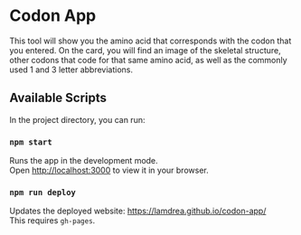 # Codon App

This tool will show you the amino acid that corresponds with the codon that you entered. On the card, you will find an image of the skeletal structure, other codons that code for that same amino acid, as well as the commonly used 1 and 3 letter abbreviations.

## Available Scripts

In the project directory, you can run:

### `npm start`

Runs the app in the development mode.\
Open [http://localhost:3000](http://localhost:3000) to view it in your browser.


### `npm run deploy`

Updates the deployed website: https://lamdrea.github.io/codon-app/ \
This requires `gh-pages`.